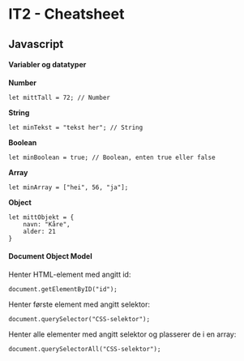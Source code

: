 # IT2 - Cheatsheet

## Javascript
#### Variabler og datatyper

**Number**
```
let mittTall = 72; // Number
```

**String**
```
let minTekst = "tekst her"; // String
```

**Boolean**
```
let minBoolean = true; // Boolean, enten true eller false
```

**Array**
```
let minArray = ["hei", 56, "ja"];
```

**Object**
```
let mittObjekt = {
    navn: "Kåre",
    alder: 21
}
```

#### Document Object Model
Henter HTML-element med angitt id:
```
document.getElementByID("id");
```
Henter første element med angitt selektor:
```
document.querySelector("CSS-selektor");
```
Henter alle elementer med angitt selektor og plasserer de i en array:
````
document.querySelectorAll("CSS-selektor");
````

